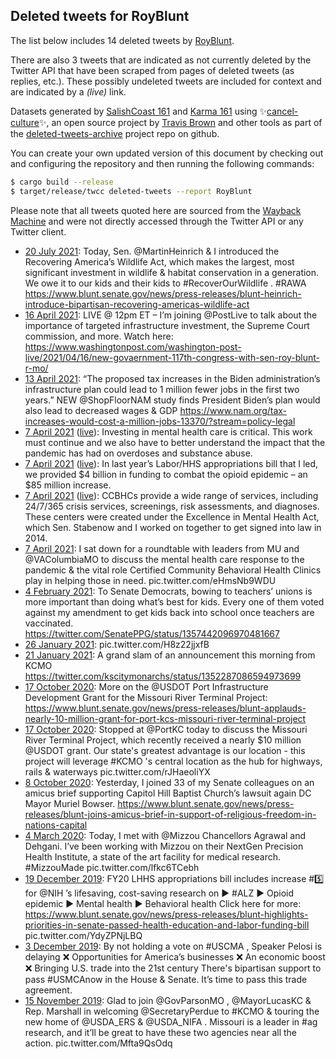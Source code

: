 ## Deleted tweets for RoyBlunt

The list below includes 14 deleted tweets by
[RoyBlunt](https://twitter.com/RoyBlunt).

There are also 3 tweets that are indicated as not currently
deleted by the Twitter API that have been scraped from pages of deleted tweets (as replies, etc.).
These possibly undeleted tweets are included for context and are indicated by a _(live)_ link.


Datasets generated by [SalishCoast 161](https://twitter.com/SalishCoastA) and [Karma 161](https://twitter.com/KarmaOneSixOne)
using ✨[cancel-culture](https://github.com/travisbrown/cancel-culture)✨, an open source project by [Travis Brown](https://twitter.com/travisbrown) 
and other tools as part of the [deleted-tweets-archive](https://github.com/salcoast/deleted-tweets-archive/) project repo on github.

You can create your own updated version of this document by checking out and configuring the
repository and then running the following commands:

```bash
$ cargo build --release
$ target/release/twcc deleted-tweets --report RoyBlunt
```

Please note that all tweets quoted here are sourced from the
[Wayback Machine](https://web.archive.org) and were not directly accessed through the Twitter API or
any Twitter client.

* [20 July 2021](https://web.archive.org/web/20210720203038/https://twitter.com/RoyBlunt/status/1417582624273489920): Today, Sen.  @MartinHeinrich  & I  introduced the Recovering America’s Wildlife Act, which makes the largest, most significant investment in wildlife & habitat conservation in a generation.  We owe it to our kids and their kids to  #RecoverOurWildlife .  #RAWA  https://www.blunt.senate.gov/news/press-releases/blunt-heinrich-introduce-bipartisan-recovering-americas-wildlife-act
* [16 April 2021](https://web.archive.org/web/20210416155736/https://twitter.com/RoyBlunt/status/1383086982579027974): LIVE @ 12pm ET – I’m joining  @PostLive  to talk about the importance of targeted infrastructure investment, the Supreme Court commission, and more. Watch here:  https://www.washingtonpost.com/washington-post-live/2021/04/16/new-govaernment-117th-congress-with-sen-roy-blunt-r-mo/
* [13 April 2021](https://web.archive.org/web/20210413170537/https://twitter.com/RoyBlunt/status/1382017067507933193): “The proposed tax increases in the Biden administration’s infrastructure plan could lead to 1 million fewer jobs in the first two years.”  NEW  @ShopFloorNAM  study finds President Biden’s plan would also lead to decreased wages & GDP https://www.nam.org/tax-increases-would-cost-a-million-jobs-13370/?stream=policy-legal
* [ 7 April 2021](https://web.archive.org/web/20210407190946/https://twitter.com/RoyBlunt/status/1379873965561290765) ([live](https://twitter.com/RoyBlunt/status/1379873970439208963)): Investing in mental health care is critical. This work must continue and we also have to better understand the impact that the pandemic has had on overdoses and substance abuse.
* [ 7 April 2021](https://web.archive.org/web/20210407190946/https://twitter.com/RoyBlunt/status/1379873965561290765) ([live](https://twitter.com/RoyBlunt/status/1379873969512329218)): In last year’s Labor/HHS appropriations bill that I led, we provided $4 billion in funding to combat the opioid epidemic – an $85 million increase.
* [ 7 April 2021](https://web.archive.org/web/20210407190946/https://twitter.com/RoyBlunt/status/1379873965561290765) ([live](https://twitter.com/RoyBlunt/status/1379873968627273729)): CCBHCs provide a wide range of services, including 24/7/365 crisis services, screenings, risk assessments, and diagnoses. These centers were created under the Excellence in Mental Health Act, which Sen. Stabenow and I worked on together to get signed into law in 2014.
* [ 7 April 2021](https://web.archive.org/web/20210407190946/https://twitter.com/RoyBlunt/status/1379873965561290765): I sat down for a roundtable with leaders from MU and  @VAColumbiaMO  to discuss the mental health care response to the pandemic & the vital role Certified Community Behavioral Health Clinics play in helping those in need. pic.twitter.com/eHmsNb9WDU
* [ 4 February 2021](https://web.archive.org/web/20210204223741/https://twitter.com/RoyBlunt/status/1357458308337192961): To Senate Democrats, bowing to teachers’ unions is more important than doing what’s best for kids. Every one of them voted against my amendment to get kids back into school once teachers are vaccinated. https://twitter.com/SenatePPG/status/1357442096970481667
* [26 January 2021](https://web.archive.org/web/20210126203218/https://twitter.com/RoyBlunt/status/1354165143811350534): pic.twitter.com/H8z22jjxfB
* [21 January 2021](https://web.archive.org/web/20210121220450/https://twitter.com/RoyBlunt/status/1352376556937764867): A grand slam of an announcement this morning from KCMO https://twitter.com/kscitymonarchs/status/1352287086594973699
* [17 October 2020](https://web.archive.org/web/20201017234651/https://twitter.com/RoyBlunt/status/1317613029341745152): More on the  @USDOT  Port Infrastructure Development Grant for the Missouri River Terminal Project: https://www.blunt.senate.gov/news/press-releases/blunt-applauds-nearly-10-million-grant-for-port-kcs-missouri-river-terminal-project
* [17 October 2020](https://web.archive.org/web/20201017234651/https://twitter.com/RoyBlunt/status/1317613029341745152): Stopped at  @PortKC  today to discuss the Missouri River Terminal Project, which recently received a nearly $10 million  @USDOT  grant. Our state's greatest advantage is our location - this project will leverage  #KCMO 's central location as the hub for highways, rails & waterways pic.twitter.com/rJHaeoliYX
* [ 8 October 2020](https://web.archive.org/web/20201008215014/https://twitter.com/RoyBlunt/status/1314322135733678085): Yesterday, I joined 33 of my Senate colleagues on an amicus brief supporting Capitol Hill Baptist Church’s lawsuit again DC Mayor Muriel Bowser. https://www.blunt.senate.gov/news/press-releases/blunt-joins-amicus-brief-in-support-of-religious-freedom-in-nations-capital
* [ 4 March 2020](https://web.archive.org/web/20200304221105/https://twitter.com/RoyBlunt/status/1235326367828447234): Today, I met with  @Mizzou  Chancellors Agrawal and Dehgani. I’ve been working with Mizzou on their NextGen Precision Health Institute, a state of the art facility for medical research.  #MizzouMade  pic.twitter.com/lfkc6TCebh
* [19 December 2019](https://web.archive.org/web/20191219212812/https://twitter.com/RoyBlunt/status/1207770835471261696): FY20 LHHS appropriations bill includes increase  #5️⃣  for  @NIH ’s lifesaving, cost-saving research on  ▶️  #ALZ  ▶️ Opioid epidemic  ▶️ Mental health  ▶️ Behavioral health  Click here for more:  https://www.blunt.senate.gov/news/press-releases/blunt-highlights-priorities-in-senate-passed-health-education-and-labor-funding-bill  pic.twitter.com/YdyZPNjLBQ
* [ 3 December 2019](https://web.archive.org/web/20191203211012/https://twitter.com/RoyBlunt/status/1201965574127079429): By not holding a vote on  #USCMA , Speaker Pelosi is delaying ❌  Opportunities for America’s businesses  ❌  An economic boost  ❌ Bringing U.S. trade into the 21st century  There's bipartisan support to pass  #USMCAnow  in the House & Senate. It’s time to pass this trade agreement.
* [15 November 2019](https://web.archive.org/web/20191115221226/https://twitter.com/RoyBlunt/status/1195461206481547270): Glad to join  @GovParsonMO ,  @MayorLucasKC  & Rep. Marshall in welcoming @SecretaryPerdue to  #KCMO  & touring the new home of  @USDA_ERS  &  @USDA_NIFA . Missouri is a leader in  #ag  research, and it’ll be great to have these two agencies near all the action. pic.twitter.com/Mfta9QsOdq

